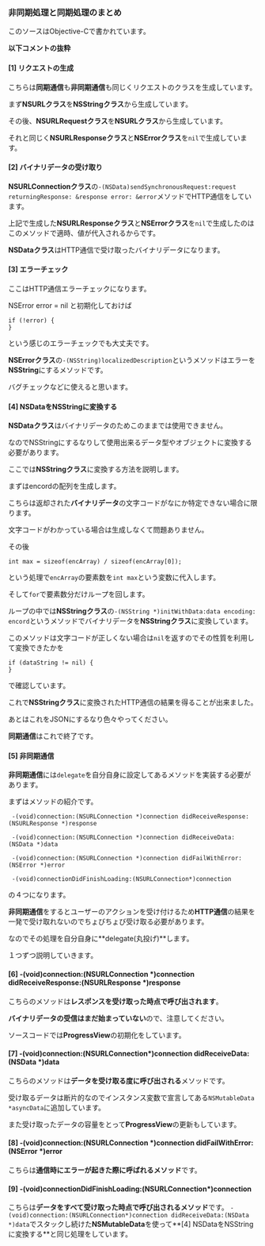 ### 非同期処理と同期処理のまとめ

このソースはObjective-Cで書かれています。

**以下コメントの抜粋**

#### [1] リクエストの生成

こちらは**同期通信**も**非同期通信**も同じくリクエストのクラスを生成しています。

まず**NSURLクラス**を**NSStringクラス**から生成しています。

その後、**NSURLRequestクラス**を**NSURLクラス**から生成しています。

それと同じく**NSURLResponseクラス**と**NSErrorクラス**を`nil`で生成しています。

#### [2] バイナリデータの受け取り

**NSURLConnectionクラス**の`-(NSData)sendSynchronousRequest:request returningResponse: &response error: &error`メソッドでHTTP通信をしています。

上記で生成した**NSURLResponseクラス**と**NSErrorクラス**を`nil`で生成したのはこのメソッドで適時、値が代入されるからです。

**NSDataクラス**はHTTP通信で受け取ったバイナリデータになります。

#### [3] エラーチェック

ここはHTTP通信エラーチェックになります。

NSError error = nil と初期化しておけば

	if (!error) {
	}
	
という感じのエラーチェックでも大丈夫です。

**NSErrorクラス**の`-(NSString)localizedDescription`というメソッドはエラーを**NSString**にするメソッドです。

バグチェックなどに使えると思います。

#### [4] NSDataをNSStringに変換する

**NSDataクラス**はバイナリデータのためこのままでは使用できません。

なのでNSStringにするなりして使用出来るデータ型やオブジェクトに変換する必要があります。

ここでは**NSStringクラス**に変換する方法を説明します。

まずはencordの配列を生成します。

こちらは返却された**バイナリデータ**の文字コードがなにか特定できない場合に限ります。

文字コードがわかっている場合は生成しなくて問題ありません。

その後

	int max = sizeof(encArray) / sizeof(encArray[0]);

という処理で`encArray`の要素数を`int max`という変数に代入します。

そして`for`で要素数分だけループを回します。

ループの中では**NSStringクラス**の`-(NSString *)initWithData:data encoding: encord`というメソッドでバイナリデータを**NSStringクラス**に変換しています。

このメソッドは文字コードが正しくない場合は`nil`を返すのでその性質を利用して変換できたかを

	if (dataString != nil) {
	}

で確認しています。

これで**NSStringクラス**に変換されたHTTP通信の結果を得ることが出来ました。

あとはこれをJSONにするなり色々やってください。

**同期通信**はこれで終了です。

#### [5] 非同期通信

**非同期通信**には`delegate`を自分自身に設定してあるメソッドを実装する必要があります。

まずはメソッドの紹介です。

     -(void)connection:(NSURLConnection *)connection didReceiveResponse:(NSURLResponse *)response
     
     -(void)connection:(NSURLConnection *)connection didReceiveData:(NSData *)data
     
     -(void)connection:(NSURLConnection *)connection didFailWithError:(NSError *)error
     
     -(void)connectionDidFinishLoading:(NSURLConnection*)connection

の４つになります。

**非同期通信**をするとユーザーのアクションを受け付けるため**HTTP通信**の結果を一発で受け取れないのでちょびちょび受け取る必要があります。

なのでその処理を自分自身に**delegate(丸投げ)**します。

１つずつ説明していきます。

#### [6] -(void)connection:(NSURLConnection *)connection didReceiveResponse:(NSURLResponse *)response

こちらのメソッドは**レスポンスを受け取った時点で呼び出されます**。

**バイナリデータの受信はまだ始まっていない**ので、注意してください。

ソースコードでは**ProgressView**の初期化をしています。

#### [7] -(void)connection:(NSURLConnection*)connection didReceiveData:(NSData *)data

こちらのメソッドは**データを受け取る度に呼び出される**メソッドです。

受け取るデータは断片的なのでインスタンス変数で宣言してある`NSMutableData *asyncData`に追加しています。


また受け取ったデータの容量をとって**ProgressView**の更新もしています。

#### [8] -(void)connection:(NSURLConnection *)connection didFailWithError:(NSError *)error

こちらは**通信時にエラーが起きた際に呼ばれるメソッド**です。

#### [9] -(void)connectionDidFinishLoading:(NSURLConnection*)connection

こちらは**データをすべて受け取った時点で呼び出されるメソッド**です。
`-(void)connection:(NSURLConnection*)connection didReceiveData:(NSData *)data`でスタックし続けた**NSMutableData**を使って**[4] NSDataをNSStringに変換する**と同じ処理をしています。